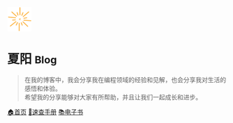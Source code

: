 ![logo](_media/logo_56.png)

# 夏阳 <small>Blog</small>

> 在我的博客中，我会分享我在编程领域的经验和见解，也会分享我对生活的感悟和体验。
> <br/>
> 希望我的分享能够对大家有所帮助，并且让我们一起成长和进步。

[🏠首页](/home/ "夏阳")
[📔速查手册](/manual/ "速查手册")
[📚电子书](/ebook/ "电子书")